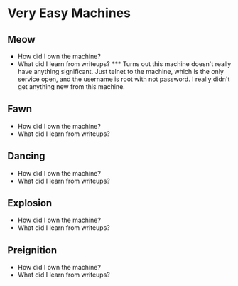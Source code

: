 # Very Easy Machines  

## Meow   
* How did I own the machine?  
* What did I learn from writeups?
*** Turns out this machine doesn't really have anything significant. Just telnet to the machine, which is the only service open, and the username is root with not password. I really didn't get anything new from this machine.

## Fawn   
* How did I own the machine?  
* What did I learn from writeups?


## Dancing     
* How did I own the machine?  
* What did I learn from writeups?
 

## Explosion    
* How did I own the machine?  
* What did I learn from writeups?
 

## Preignition   
* How did I own the machine?  
* What did I learn from writeups?